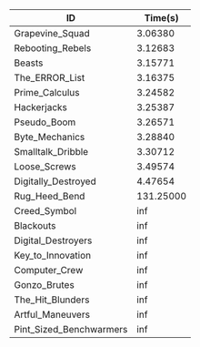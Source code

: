 |ID|Time(s)|
|-|-|
|Grapevine_Squad|3.06380|
|Rebooting_Rebels|3.12683|
|Beasts|3.15771|
|The_ERROR_List|3.16375|
|Prime_Calculus|3.24582|
|Hackerjacks|3.25387|
|Pseudo_Boom|3.26571|
|Byte_Mechanics|3.28840|
|Smalltalk_Dribble|3.30712|
|Loose_Screws|3.49574|
|Digitally_Destroyed|4.47654|
|Rug_Heed_Bend|131.25000|
|Creed_Symbol|inf|
|Blackouts|inf|
|Digital_Destroyers|inf|
|Key_to_Innovation|inf|
|Computer_Crew|inf|
|Gonzo_Brutes|inf|
|The_Hit_Blunders|inf|
|Artful_Maneuvers|inf|
|Pint_Sized_Benchwarmers|inf|
